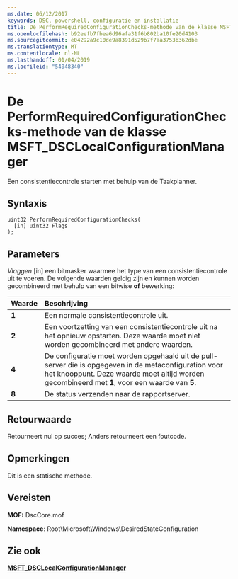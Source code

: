 ```yaml
---
ms.date: 06/12/2017
keywords: DSC, powershell, configuratie en installatie
title: De PerformRequiredConfigurationChecks-methode van de klasse MSFT_DSCLocalConfigurationManager
ms.openlocfilehash: b92eefb7fbea6d96afa31f6b802ba10fe20d4103
ms.sourcegitcommit: e04292a9c10de9a8391d529b7f7aa3753b362dbe
ms.translationtype: MT
ms.contentlocale: nl-NL
ms.lasthandoff: 01/04/2019
ms.locfileid: "54048340"
---
```

# <a name="performrequiredconfigurationchecks-method-of-the-msftdsclocalconfigurationmanager-class"></a>De PerformRequiredConfigurationChecks-methode van de klasse MSFT_DSCLocalConfigurationManager

Een consistentiecontrole starten met behulp van de Taakplanner.

## <a name="syntax"></a>Syntaxis

```mof
uint32 PerformRequiredConfigurationChecks(
  [in] uint32 Flags
);
```

## <a name="parameters"></a>Parameters

*Vlaggen* \[in\] een bitmasker waarmee het type van een consistentiecontrole uit te voeren. De volgende waarden geldig zijn en kunnen worden gecombineerd met behulp van een bitwise **of** bewerking:

|Waarde |Beschrijving |
|:--- |:---|
|**1** | Een normale consistentiecontrole uit. |
|**2** | Een voortzetting van een consistentiecontrole uit na het opnieuw opstarten. Deze waarde moet niet worden gecombineerd met andere waarden. |
|**4** | De configuratie moet worden opgehaald uit de pull-server die is opgegeven in de metaconfiguration voor het knooppunt. Deze waarde moet altijd worden gecombineerd met **1**, voor een waarde van **5**. |
|**8** | De status verzenden naar de rapportserver. |

## <a name="return-value"></a>Retourwaarde

Retourneert nul op succes; Anders retourneert een foutcode.

## <a name="remarks"></a>Opmerkingen

Dit is een statische methode.

## <a name="requirements"></a>Vereisten

**MOF:** DscCore.mof

**Namespace**: Root\Microsoft\Windows\DesiredStateConfiguration

## <a name="see-also"></a>Zie ook

[**MSFT_DSCLocalConfigurationManager**](msft-dsclocalconfigurationmanager.md)